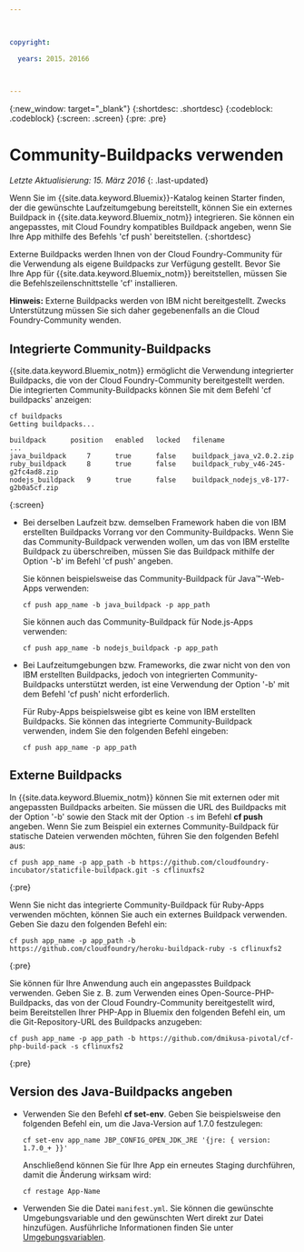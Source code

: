 ```yaml
---

 

copyright:

  years: 2015，20166

 

---
```


{:new_window: target="_blank"}
{:shortdesc: .shortdesc}
{:codeblock: .codeblock}
{:screen: .screen}
{:pre: .pre}

# Community-Buildpacks verwenden
*Letzte Aktualisierung: 15. März 2016*
{: .last-updated}

Wenn Sie im {{site.data.keyword.Bluemix}}-Katalog keinen Starter finden, der die gewünschte Laufzeitumgebung bereitstellt, können Sie ein externes Buildpack in {{site.data.keyword.Bluemix_notm}} integrieren. Sie können ein angepasstes, mit Cloud Foundry kompatibles Buildpack angeben, wenn Sie Ihre App mithilfe des Befehls 'cf push' bereitstellen.
{:shortdesc}

Externe Buildpacks werden Ihnen von der Cloud Foundry-Community für die Verwendung als eigene Buildpacks zur Verfügung gestellt. Bevor Sie Ihre App für {{site.data.keyword.Bluemix_notm}} bereitstellen, müssen Sie die Befehlszeilenschnittstelle 'cf' installieren.

**Hinweis:** Externe Buildpacks werden von IBM nicht bereitgestellt. Zwecks Unterstützung müssen Sie sich daher gegebenenfalls an die Cloud Foundry-Community wenden.

## Integrierte Community-Buildpacks

{{site.data.keyword.Bluemix_notm}} ermöglicht die Verwendung integrierter Buildpacks, die von der Cloud Foundry-Community bereitgestellt werden. Die integrierten Community-Buildpacks können Sie mit dem Befehl 'cf buildpacks' anzeigen:

```
cf buildpacks
Getting buildpacks...

buildpack      position   enabled   locked   filename
...
java_buildpack     7      true      false    buildpack_java_v2.0.2.zip
ruby_buildpack     8      true      false    buildpack_ruby_v46-245-g2fc4ad8.zip
nodejs_buildpack   9      true      false    buildpack_nodejs_v8-177-g2b0a5cf.zip
```
{:screen}

<ul>

<li>
Bei derselben Laufzeit bzw. demselben Framework haben die von IBM erstellten Buildpacks Vorrang vor den Community-Buildpacks. Wenn Sie das Community-Buildpack verwenden wollen, um das von IBM erstellte Buildpack zu überschreiben, müssen Sie das Buildpack mithilfe der Option '-b' im Befehl 'cf push' angeben.
<p>Sie können beispielsweise das Community-Buildpack für Java™-Web-Apps verwenden:</p>
<pre class="pre"><code>cf push app_name -b java_buildpack -p app_path</code></pre>
<p>Sie können auch das Community-Buildpack für Node.js-Apps verwenden:</p>
<pre class="pre"><code>cf push app_name -b nodejs_buildpack -p app_path</code></pre>
</li>

<li>
<p>Bei Laufzeitumgebungen bzw. Frameworks, die zwar nicht von den von IBM erstellten Buildpacks, jedoch von integrierten Community-Buildpacks unterstützt werden, ist eine Verwendung der Option '-b' mit dem Befehl 'cf push' nicht erforderlich.</p><p>Für Ruby-Apps beispielsweise gibt es keine von IBM erstellten Buildpacks. Sie können das integrierte Community-Buildpack verwenden, indem Sie den folgenden Befehl eingeben:</p>
<pre class="pre"><code>cf push app_name -p app_path</code></pre>
</li>
</ul>

## Externe Buildpacks

In {{site.data.keyword.Bluemix_notm}} können Sie mit externen oder mit angepassten Buildpacks arbeiten. Sie müssen die URL des Buildpacks mit der Option '-b' sowie den Stack mit der Option ```-s``` im Befehl **cf push** angeben. Wenn Sie zum Beispiel ein externes Community-Buildpack für statische Dateien verwenden möchten, führen Sie den folgenden Befehl aus:

```
cf push app_name -p app_path -b https://github.com/cloudfoundry-incubator/staticfile-buildpack.git -s cflinuxfs2
```
{:pre}

Wenn Sie nicht das integrierte Community-Buildpack für Ruby-Apps verwenden möchten, können Sie auch ein externes Buildpack verwenden. Geben Sie dazu den folgenden Befehl ein:

```
cf push app_name -p app_path -b https://github.com/cloudfoundry/heroku-buildpack-ruby -s cflinuxfs2
```
{:pre}

Sie können für Ihre Anwendung auch ein angepasstes Buildpack verwenden. Geben Sie z. B. zum Verwenden eines Open-Source-PHP-Buildpacks, das von der Cloud Foundry-Community bereitgestellt wird, beim Bereitstellen Ihrer PHP-App in Bluemix den folgenden Befehl ein, um die Git-Repository-URL des Buildpacks anzugeben:

```
cf push app_name -p app_path -b https://github.com/dmikusa-pivotal/cf-php-build-pack -s cflinuxfs2
```
{:pre}

## Version des Java-Buildpacks angeben

<ul>
<li>
Verwenden Sie den Befehl <strong>cf set-env</strong>. Geben Sie beispielsweise den folgenden Befehl ein, um die Java-Version auf 1.7.0 festzulegen:
<pre class="pre"><code>cf set-env app_name JBP_CONFIG_OPEN_JDK_JRE &#39;{jre: { version: 1.7.0_+ }}&#39;</code></pre>
<p>Anschließend können Sie für Ihre App ein erneutes Staging durchführen, damit die Änderung wirksam wird:</p>
<pre class="pre"><code>cf restage App-Name</code></pre>
</li>
<li>
Verwenden Sie die Datei <code>manifest.yml</code>. Sie können die gewünschte Umgebungsvariable und den gewünschten Wert direkt zur Datei hinzufügen. Ausführliche Informationen finden Sie unter <a href="https://docs.cloudfoundry.org/devguide/deploy-apps/manifest.html#env-block">Umgebungsvariablen</a>.</li></ul>
  

